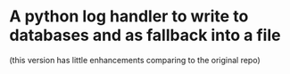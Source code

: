 # A python log handler to write to databases and as fallback into a file

(this version has little enhancements comparing to the original repo)
